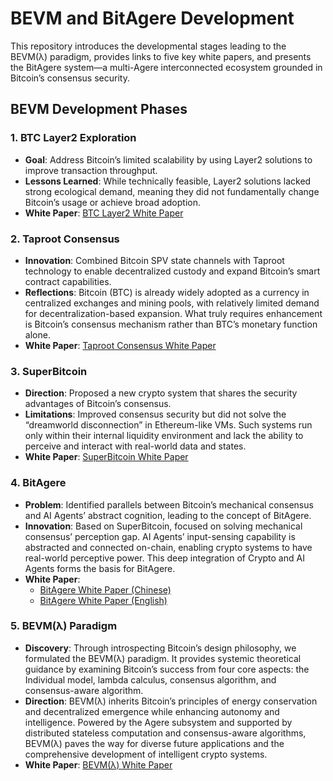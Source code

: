 # BEVM and BitAgere Development

This repository introduces the developmental stages leading to the BEVM(λ) paradigm, provides links to five key white papers, and presents the BitAgere system—a multi-Agere interconnected ecosystem grounded in Bitcoin’s consensus security.

## BEVM Development Phases

### 1. BTC Layer2 Exploration
- **Goal**: Address Bitcoin’s limited scalability by using Layer2 solutions to improve transaction throughput.  
- **Lessons Learned**: While technically feasible, Layer2 solutions lacked strong ecological demand, meaning they did not fundamentally change Bitcoin’s usage or achieve broad adoption.  
- **White Paper**: [BTC Layer2 White Paper](docs/BEVM_Whitepaper2023.pdf) 

### 2. Taproot Consensus
- **Innovation**: Combined Bitcoin SPV state channels with Taproot technology to enable decentralized custody and expand Bitcoin’s smart contract capabilities.  
- **Reflections**: Bitcoin (BTC) is already widely adopted as a currency in centralized exchanges and mining pools, with relatively limited demand for decentralization-based expansion. What truly requires enhancement is Bitcoin’s consensus mechanism rather than BTC’s monetary function alone.  
- **White Paper**: [Taproot Consensus White Paper](docs/Taproot_Consensus_yellow_paper.pdf)

### 3. SuperBitcoin
- **Direction**: Proposed a new crypto system that shares the security advantages of Bitcoin’s consensus.  
- **Limitations**: Improved consensus security but did not solve the “dreamworld disconnection” in Ethereum-like VMs. Such systems run only within their internal liquidity environment and lack the ability to perceive and interact with real-world data and states.  
- **White Paper**: [SuperBitcoin White Paper](docs/Super_Bitcoin_Whitepaper.pdf) 

### 4. BitAgere
- **Problem**: Identified parallels between Bitcoin’s mechanical consensus and AI Agents’ abstract cognition, leading to the concept of BitAgere.  
- **Innovation**: Based on SuperBitcoin, focused on solving mechanical consensus’ perception gap. AI Agents’ input-sensing capability is abstracted and connected on-chain, enabling crypto systems to have real-world perceptive power. This deep integration of Crypto and AI Agents forms the basis for BitAgere.  
- **White Paper**:  
  - [BitAgere White Paper (Chinese)](docs/BitAgere_一个以比特币为底层的多元Agere互联系统.md)  
  - [BitAgere White Paper (English)](docs/BitAgere_A_multi-dimensional_Agere_interconnection_system_based_on_Bitcoin.pdf)

### 5. BEVM(λ) Paradigm
- **Discovery**: Through introspecting Bitcoin’s design philosophy, we formulated the BEVM(λ) paradigm. It provides systemic theoretical guidance by examining Bitcoin’s success from four core aspects: the Individual model, lambda calculus, consensus algorithm, and consensus-aware algorithm.  
- **Direction**: BEVM(λ) inherits Bitcoin’s principles of energy conservation and decentralized emergence while enhancing autonomy and intelligence. Powered by the Agere subsystem and supported by distributed stateless computation and consensus-aware algorithms, BEVM(λ) paves the way for diverse future applications and the comprehensive development of intelligent crypto systems.  
- **White Paper**: [BEVM(λ) White Paper](docs/Agere_Consensus_Intelligent_Cryptocurrency_Design_Based_on_BEVM.pdf)